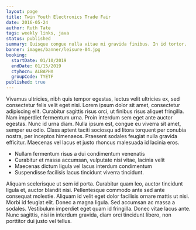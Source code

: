 ```yaml
---
layout: page
title: Twin Youth Electronics Trade Fair
date: 2016-05-24
author: Ruth Tate
tags: weekly links, java
status: published
summary: Quisque congue nulla vitae mi gravida finibus. In id tortor.
banner: images/banner/leisure-04.jpg
booking:
  startDate: 01/10/2019
  endDate: 01/15/2019
  ctyhocn: ALBAPHX
  groupCode: TYETF
published: true
---
```

Vivamus ultricies, nibh quis tempor egestas, lectus velit ultricies ex, sed consectetur felis velit eget nisi. Lorem ipsum dolor sit amet, consectetur adipiscing elit. Curabitur sagittis risus orci, ut finibus risus aliquet fringilla. Nam imperdiet fermentum urna. Proin interdum sem eget ante auctor egestas. Nunc id urna diam. Nulla ipsum est, congue eu viverra sit amet, semper eu odio. Class aptent taciti sociosqu ad litora torquent per conubia nostra, per inceptos himenaeos. Praesent sodales feugiat nulla gravida efficitur. Maecenas vel lacus et justo rhoncus malesuada id lacinia eros.

* Nullam fermentum risus a dui condimentum venenatis
* Curabitur et massa accumsan, vulputate nisi vitae, lacinia velit
* Maecenas dictum ligula vel lacus interdum condimentum
* Suspendisse facilisis lacus tincidunt viverra tincidunt.

Aliquam scelerisque ut sem id porta. Curabitur quam leo, auctor tincidunt ligula et, auctor blandit nisi. Pellentesque commodo ante sed ante consequat molestie. Aliquam id velit eget dolor facilisis ornare mattis ut nisi. Morbi id feugiat elit. Donec a magna ligula. Sed accumsan ac massa a sodales. Vestibulum imperdiet eget quam id fringilla. Donec vitae lacus ante. Nunc sagittis, nisi in interdum gravida, diam orci tincidunt libero, non porttitor dui justo vel tellus.
